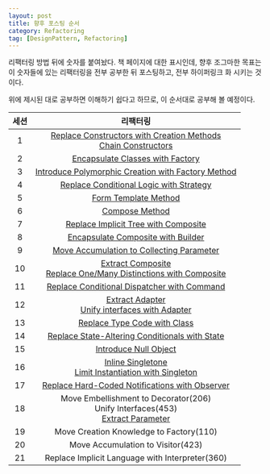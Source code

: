 ```yaml
---
layout: post
title: 향후 포스팅 순서
category: Refactoring
tag: [DesignPattern, Refactoring] 
---
```


리팩터링 방법 뒤에 숫자를 붙여놨다. 책 페이지에 대한 표시인데, 향후 조그마한 목표는 이 숫자들에 있는 리팩터링을 전부 공부한 뒤 포스팅하고, 전부 하이퍼링크 화 시키는 것이다.

위에 제시된 대로 공부하면 이해하기 쉽다고 하므로, 이 순서대로 공부해 볼 예정이다.  

|세션|리팩터링|
|:---:|:---:|
|1|[Replace Constructors with Creation Methods](https://jo631.github.io/refactoring/2021/04/13/Replace-Constructors-With-Creation-Methods/)<br>[Chain Constructors](https://jo631.github.io/refactoring/2021/04/13/Chain-Constructors/)|
|2|[Encapsulate Classes with Factory](https://jo631.github.io/refactoring/2021/04/13/Encapsulate-Classes-with-Factory/)|
|3|[Introduce Polymorphic Creation with Factory Method](https://jo631.github.io/refactoring/2021/04/13/Introduce-Polymorphic-Creation-with-Factory-Method/)|
|4|[Replace Conditional Logic with Strategy](https://jo631.github.io/refactoring/2021/04/15/Replace-Conditional-Logic-with-Strategy/)|
|5|[Form Template Method](https://jo631.github.io/refactoring/2021/04/16/Form-Template-Method/)|
|6|[Compose Method](https://jo631.github.io/refactoring/2021/04/14/Compose-Method/)|
|7|[Replace Implicit Tree with Composite](https://jo631.github.io/refactoring/2021/04/19/Replace-Implicit-Tree-with-Composite/)|
|8|[Encapsulate Composite with Builder](https://jo631.github.io/refactoring/2021/04/20/Encapsulate-Composite-with-Builder/)|
|9| [Move Accumulation to Collecting Parameter](https://jo631.github.io/refactoring/2021/04/27/Move-Accumulation-to-Collecting-Parameter/)|
|10|[Extract Composite](https://jo631.github.io/refactoring/2021/04/28/Extract-Composite/)<br>[Replace One/Many Distinctions with Composite](https://jo631.github.io/refactoring/2021/04/30/Replace-One-Many-Distinctions-with-Composite/)|
|11|[Replace Conditional Dispatcher with Command](https://jo631.github.io/refactoring/2021/05/01/Replace-Conditional-Dispatcher-with-Command/)|
|12|[Extract Adapter](https://jo631.github.io/refactoring/2021/05/02/Extract-Adapter/)<br>[Unify interfaces with Adapter](https://jo631.github.io/refactoring/2021/05/10/Unify-Interface-with-Adapter/)|
|13|[Replace Type Code with Class](https://jo631.github.io/refactoring/2021/05/12/Replace-Type-Code-with-Class/)|
|14|[Replace State-Altering Conditionals with State](https://jo631.github.io/refactoring/2021/05/13/Replace-State-Altering-Conditionals-with-State/)|
|15|[Introduce Null Object](https://jo631.github.io/refactoring/2021/05/18/Introduce-Null-Object/)|
|16|[Inline Singletone](https://jo631.github.io/refactoring/2021/05/19/Inline-Singleton/)<br>[Limit Instantiation with Singleton](https://jo631.github.io/refactoring/2021/06/20/Limit-Instantiation-with-Singleton/)|
|17|[Replace Hard-Coded Notifications with Observer](https://jo631.github.io/refactoring/2021/06/21/Replace-Hard-Coded-Notifications-with-Observer/)|
|18|Move Embellishment to Decorator(206)<br>Unify Interfaces(453)<br>[Extract Parameter](https://jo631.github.io/refactoring/2021/04/16/Extract-Parameter/)|
|19|Move Creation Knowledge to Factory(110)|
|20|Move Accumulation to Visitor(423)|
|21|Replace Implicit Language with Interpreter(360)|